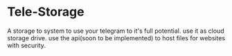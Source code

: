 # Tele-Storage

A storage to system to use your telegram to it's full potential.
use it as cloud storage drive.
use the api(soon to be implemented) to host files for websites with security.